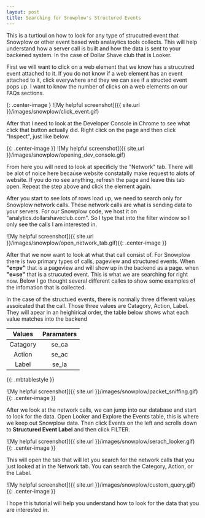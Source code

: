 ```yaml
---
layout: post
title: Searching for Snowplow's Structured Events
---
```


This is a turtioul on how to look for any type of strucutred event that Snowplow or other event based web analaytics tools collects. This will help understand how a server call is built and how the data is sent to your backened system. In the case of Dollar Shave club that is Looker. 

First we will want to click on a web element that we know has a strucutred event attached to it. If you do not know if a web element has an event attached to it, click everywhere and they we can see if a structed event pops up. I want to know the number of clicks on a web elements on our FAQs sections.

{: .center-image }
![My helpful screenshot]({{ site.url }}/images/snowplow/click_event.gif)


After that I need to look at the Developer Console in Chrome to see what click that button actually did. Right click on the page and then click "Inspect", just like below.

{{: .center-image }}
![My helpful screenshot]({{ site.url }}/images/snowplow/opening_dev_console.gif)

From here you will need to look at specificly the "Network" tab. There will be alot of noice here because website constatally make request to alots of website. If you do no see anything, refresh the page and leave this tab open. Repeat the step above and click the element again. 

After you start to see lots of rows load up, we need to search only for Snowplow network calls. These network calls are what is sending data to your servers. For our Snowplow code, we host it on "analytics.dollarshaveclub.com". So I type that into the filter window so I only see the calls I am interested in.

![My helpful screenshot]({{ site.url }}/images/snowplow/open_network_tab.gif){{: .center-image }}

After that we now want to look at what that call consist of. For Snowplow there is two primary types of calls, pageview and structured events. When **"e=pv"** that is a pageview and will show up in the backend as a page. when **"e=se"** that is a strucuted event. This is what we are searching for right now. Below I go thought several different calles to show some examples of the infomation that is collected.

In the case of the structued events, there is normally three different values assoicated that the call. Those three values are Catagory, Action, Label. They will apear in an heighirical order, the table below shows what each value matches into the backend

| Values   | Paramaters | 
| :------: |:----------:| 
| Catagory | se_ca      | 
| Action   | se_ac      | 
| Label    | se_la      |
{{: .mbtablestyle }}


![My helpful screenshot]({{ site.url }}/images/snowplow/packet_sniffing.gif){{: .center-image }}

After we look at the network calls, we can jump into our database and start to look for the data. Open Looker and Explore the Events table, this is where we keep out Snowplow data. Then click Events on the left and scrolls down to **Structured Event Label** and then click FILTER.

![My helpful screenshot]({{ site.url }}/images/snowplow/serach_looker.gif){{: .center-image }}

This will open the tab that will let you search for the network calls that you just looked at in the Network tab. You can search the Category, Action, or the Label. 

![My helpful screenshot]({{ site.url }}/images/snowplow/custom_query.gif){{: .center-image }}

I hope this tutorial will help you understand how to look for the data that you are interested in.







